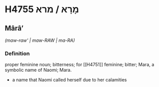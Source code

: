 # H4755 מָרָא / מרא

## Mârâʼ

_(maw-raw' | maw-RAW | ma-RA)_

### Definition

proper feminine noun; bitterness; for [[H4751]] feminine; bitter; Mara, a symbolic name of Naomi; Mara.

- a name that Naomi called herself due to her calamities
